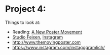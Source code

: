# Project 4:




Things to look at:
- Reading: [A New Poster Movement](https://eyeondesign.aiga.org/a-new-poster-movement/)
- [Studio Feixen](http://www.studiofeixen.ch), [Instagram](https://www.instagram.com/studiofeixen/)
- http://www.themovingposter.com
- https://www.instagram.com/instagggramlich/
